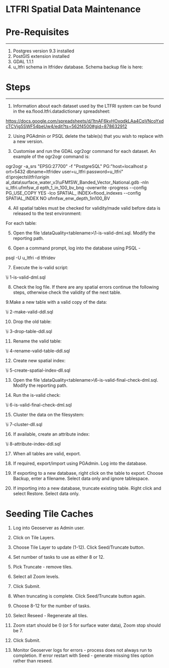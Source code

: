 # LTFRI Spatial Data Maintenance

# Pre-Requisites
--------------

1. Postgres version 9.3 installed
2. PostGIS extension installed
3. GDAL 1.1.1
4. u_ltfri schema in ltfridev database. Schema backup file is here:

# Steps
-----

1. Information about each dataset used by the LTFRI system can be found in the 
ea.flood.ltfri.datadictionary spreadsheet:

https://docs.google.com/spreadsheets/d/1tnAF6kvHOxqdkLAa4CqVNcoYxdcTCVjg5SWF54beUw4/edit?ts=562f4500#gid=878632912

2. Using PGAdmin or PSQL delete the table(s) that you wish to replace with a new version.

3. Customise and run the GDAL ogr2ogr command for each dataset. 
An example of the ogr2ogr command is:

ogr2ogr -a_srs "EPSG:27700" -f "PostgreSQL" PG:"host=localhost p
ort=5432 dbname=ltfridev user=u_ltfri password=u_ltfri" d:\projects\ltfri\origin
al_data\surface_water_v3\uFMfSW_Banded_Vector_National.gdb -nln u_ltfri.ufmfsw_d
epth_1_in_100_bv_bng -overwrite -progress --config PG_USE_COPY YES -lco SPATIAL_
INDEX=flood_indexes --config SPATIAL_INDEX NO ufmfsw_enw_depth_1in100_BV

4. All spatial tables must be checked for validity/made valid before data is released to the test environment:

For each table:

5. Open the file \dataQuality\<tablename>\1-is-valid-dml.sql. Modify the reporting path.

6. Open a command prompt, log into the database using PSQL - 

psql -U u_ltfri -d ltfridev

7. Execute the is-valid script:

\i 1-is-valid-dml.sql

8. Check the log file. If there are any spatial errors continue the following steps,
otherwise check the validity of the next table.

9.Make a new table with a valid copy of the data:

\i 2-make-valid-ddl.sql

10. Drop the old table:

\i 3-drop-table-ddl.sql

11. Rename the valid table:

\i 4-rename-valid-table-ddl.sql

12. Create new spatial index:

\i 5-create-spatial-index-dll.sql

13. Open the file \dataQuality\<tablename>\6-is-valid-final-check-dml.sql. 
Modify the reporting path.

14. Run the is-valid check:

\i 6-is-valid-final-check-dml.sql

15. Cluster the data on the filesystem: 

\i 7-cluster-dll.sql

16. If available, create an attribute index:

\i 8-attribute-index-ddl.sql

17. When all tables are valid, export.

18. If required, export/import using PGAdmin. Log into the database.

19. If exporting to a new database, right click on the table to export. Choose Backup, enter a filename. Select data only
and ignore tablespace.

20. If importing into a new database, truncate existing table. Right click and select Restore. Select data only.

# Seeding Tile Caches

1. Log into Geoserver as Admin user.

2. Click on Tile Layers.

3. Choose Tile Layer to update (1-12). Click Seed/Truncate button.

4. Set number of tasks to use as either 8 or 12.

5. Pick Truncate - remove tiles.

6. Select all Zoom levels.

7. Click Submit.

8. When truncating is complete. Click Seed/Truncate button again.

9. Choose 8-12 for the number of tasks.

10. Select Reseed - Regenerate all tiles.

11. Zoom start should be 0 (or 5 for surface water data), Zoom stop should be 7.

12. Click Submit.

13. Monitor Geoserver logs for errors - process does not always run to completion. If error restart with Seed - generate missing tiles option rather than reseed.









